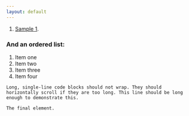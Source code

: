 ```yaml
---
layout: default
---
```


1. [Sample 1](.sample1/index.html).


### And an ordered list:

1.  Item one
1.  Item two
1.  Item three
1.  Item four


```
Long, single-line code blocks should not wrap. They should horizontally scroll if they are too long. This line should be long enough to demonstrate this.
```

```
The final element.
```
